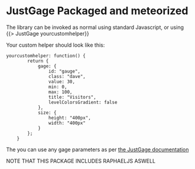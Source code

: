 # JustGage Packaged and meteorized

The library can be invoked as normal using standard Javascript, or using {{> JustGage yourcustomhelper}}

Your custom helper should look like this: 

    yourcustomhelper: function() {
            return {
                gage: {
                    id: "gauge",
                    class: "dave",
                    value: 30,
                    min: 0,
                    max: 100,
                    title: "Visitors",
                    levelColorsGradient: false
                },
                size: {
                    height: "400px",
                    width: "400px"
                }
            };
        }
The you can use any gage parameters as per [the JustGage documentation](http://justgage.com/)

NOTE THAT THIS PACKAGE INCLUDES RAPHAELJS ASWELL